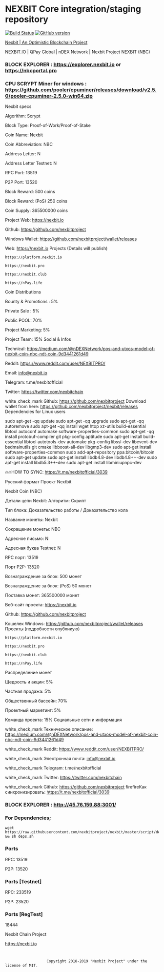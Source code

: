 NEXBIT Core integration/staging repository
=====================================

[![Build Status](https://travis-ci.org/nexbitproject/NEXBIT.svg?branch=master)](https://travis-ci.org/nexbitroject/nexbit) [![GitHub version](https://badge.fury.io/gh/nexbitroject%2Fnexbit.svg)](https://badge.fury.io/gh/nexbitproject%2Fnexbit)

[Nexbit | An Optimistic Blockchain Project](https://nexbit.io)



NEXBIT.IO | QPay Global | nDEX Network | Nexbit Project
NEXBIT (NBC)
### BLOCK EXPLORER : https://explorer.nexbit.io   or  https://nbcportal.pro

### CPU SCRYPT Miner for windows : https://github.com/pooler/cpuminer/releases/download/v2.5.0/pooler-cpuminer-2.5.0-win64.zip
Nexbit specs

Algorithm: Scrypt

Block Type: Proof-of-Work/Proof-of-Stake

Coin Name: Nexbit

Coin Abbreviation: NBC

Address Letter: N

Address Letter Testnet: N

RPC Port: 13519

P2P Port: 13520

Block Reward: 500 coins

Block Reward: (PoS)  250 coins

Coin Supply: 365500000 coins

Project Web: https://nexbit.io

Github: https://github.com/nexbitproject

Windows Wallet: https://github.com/nexbitproject/wallet/releases

Web: https://nexbit.io
Projects (Details will publish)

    https://platform.nexbit.io

    https://nexbit.pro

    https://nexbit.club

    https://nPay.life

Coin Distributions

Bounty & Promotions : 5%

Private Sale : 5%

Public POOL: 70%

Project Marketing: 5%

Project Team: 15%
Social & Infos

 Technical: https://medium.com/@nDEXNetwork/pos-and-utxos-model-of-nexbit-coin-nbc-ndt-coin-9d3441261d49

 Reddit: https://www.reddit.com/user/NEXBITPRO/

 Email: info@nexbit.io

 Telegram: t.me/nexbitofficial

 Twitter: https://twitter.com/nexbitchain

white_check_mark Github: https://github.com/nexbitproject
Download wallet from here: https://github.com/nexbitproject/nexbit/releases
Dependencies for Linux users

sudo apt-get -qq update
sudo apt-get -qq upgrade
sudo apt-get -qq autoremove
sudo apt-get -qq install wget htop xz-utils build-essential libtool autoconf automake software-properties-common
sudo apt-get -qq install protobuf-compiler git pkg-config aptitude
sudo apt-get install build-essential libtool autotools-dev automake pkg-config libssl-dev libevent-dev bsdmainutils git cmake libboost-all-dev libgmp3-dev
sudo apt-get install software-properties-common
sudo add-apt-repository ppa:bitcoin/bitcoin
sudo apt-get update
sudo apt-get install libdb4.8-dev libdb4.8++-dev
sudo apt-get install libdb5.3++-dev
sudo apt-get install libminiupnpc-dev

🔥🔥HOW TO SYNC: https://t.me/nexbitofficial/3039

Русский формат
Проект Nextbit

Nexbit Coin (NBC)

Детали цепи Nexbit: Алгоритм: Скрипт

Тип блока: Доказательство работы / Доказательство кола

Название монеты: Nexbit

Сокращение монеты: NBC

Адресное письмо: N

Адресная буква Testnet: N

RPC порт: 13519

Порт P2P: 13520

Вознаграждение за блок: 500 монет

Вознаграждение за блок: (PoS) 50 монет

Поставка монет: 365500000 монет

Веб-сайт проекта: https://nexbit.io

Github: https://github.com/nexbitproject

Кошелек Windows: https://github.com/nexbitproject/wallet/releases
Проекты (подробности опубликую)

    https://platform.nexbit.io

    https://nexbit.pro

    https://nexbit.club

    https://nPay.life

Распределение монет

Щедрость и акции: 5%

Частная продажа: 5%

Общественный бассейн: 70%

Проектный маркетинг: 5%

Команда проекта: 15%
Социальные сети и информация

white_check_mark Техническое описание: https://medium.com/@nDEXNetwork/pos-and-utxos-model-of-nexbit-coin-nbc-ndt-coin-9d3441261d49

white_check_mark Reddit: https://www.reddit.com/user/NEXBITPRO/

white_check_mark Электронная почта: info@nexbit.io

white_check_mark Telegram: t.me/nexbitofficial

white_check_mark Twitter: https://twitter.com/nexbitchain

white_check_mark Github: https://github.com/nexbitproject
firefireКак синхронизировать: https://t.me/nexbitofficial/3039

### BLOCK EXPLORER : http://45.76.159.88:3001/

### For Dependencies;
```
wget https://raw.githubusercontent.com/nexbitproject/nexbit/master/script/deps.sh && sh deps.sh

```
### Ports

RPC: 13519

P2P: 13520

### Ports [Testnet]

RPC: 233519

P2P: 23520

### Ports [RegTest]

18444



Nexbit Chain Project

https://nexbit.io


```


                   Copyright 2018-2019 "Nexbit Project" under the license of MIT.
```
